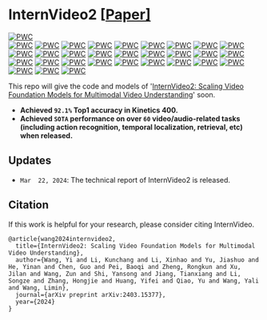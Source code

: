 # InternVideo2 \[[Paper\]](https://arxiv.org/abs/2403.15377)

<!-- [中文 README](README_cn.md) -->

[![PWC](https://img.shields.io/endpoint.svg?url=https://paperswithcode.com/badge/internvideo2-scaling-video-foundation-models/action-classification-on-kinetics-400)](https://paperswithcode.com/sota/action-classification-on-kinetics-400?p=internvideo2-scaling-video-foundation-models)  
[![PWC](https://img.shields.io/endpoint.svg?url=https://paperswithcode.com/badge/internvideo2-scaling-video-foundation-models/action-classification-on-kinetics-600)](https://paperswithcode.com/sota/action-classification-on-kinetics-600?p=internvideo2-scaling-video-foundation-models)
[![PWC](https://img.shields.io/endpoint.svg?url=https://paperswithcode.com/badge/internvideo2-scaling-video-foundation-models/action-classification-on-kinetics-700)](https://paperswithcode.com/sota/action-classification-on-kinetics-700?p=internvideo2-scaling-video-foundation-models)
[![PWC](https://img.shields.io/endpoint.svg?url=https://paperswithcode.com/badge/internvideo2-scaling-video-foundation-models/action-recognition-in-videos-on-something)](https://paperswithcode.com/sota/action-recognition-in-videos-on-something?p=internvideo2-scaling-video-foundation-models)
[![PWC](https://img.shields.io/endpoint.svg?url=https://paperswithcode.com/badge/internvideo2-scaling-video-foundation-models/action-recognition-in-videos-on-activitynet)](https://paperswithcode.com/sota/action-recognition-in-videos-on-activitynet?p=internvideo2-scaling-video-foundation-models)
[![PWC](https://img.shields.io/endpoint.svg?url=https://paperswithcode.com/badge/internvideo2-scaling-video-foundation-models/action-classification-on-moments-in-time)](https://paperswithcode.com/sota/action-classification-on-moments-in-time?p=internvideo2-scaling-video-foundation-models)
[![PWC](https://img.shields.io/endpoint.svg?url=https://paperswithcode.com/badge/internvideo2-scaling-video-foundation-models/action-recognition-on-hacs)](https://paperswithcode.com/sota/action-recognition-on-hacs?p=internvideo2-scaling-video-foundation-models)
[![PWC](https://img.shields.io/endpoint.svg?url=https://paperswithcode.com/badge/internvideo2-scaling-video-foundation-models/zero-shot-video-retrieval-on-msr-vtt)](https://paperswithcode.com/sota/zero-shot-video-retrieval-on-msr-vtt?p=internvideo2-scaling-video-foundation-models)
[![PWC](https://img.shields.io/endpoint.svg?url=https://paperswithcode.com/badge/internvideo2-scaling-video-foundation-models/zero-shot-video-retrieval-on-msvd)](https://paperswithcode.com/sota/zero-shot-video-retrieval-on-msvd?p=internvideo2-scaling-video-foundation-models)
[![PWC](https://img.shields.io/endpoint.svg?url=https://paperswithcode.com/badge/internvideo2-scaling-video-foundation-models/zero-shot-video-retrieval-on-lsmdc)](https://paperswithcode.com/sota/zero-shot-video-retrieval-on-lsmdc?p=internvideo2-scaling-video-foundation-models)
[![PWC](https://img.shields.io/endpoint.svg?url=https://paperswithcode.com/badge/internvideo2-scaling-video-foundation-models/zero-shot-video-retrieval-on-didemo)](https://paperswithcode.com/sota/zero-shot-video-retrieval-on-didemo?p=internvideo2-scaling-video-foundation-models)
[![PWC](https://img.shields.io/endpoint.svg?url=https://paperswithcode.com/badge/internvideo2-scaling-video-foundation-models/zero-shot-video-retrieval-on-vatex)](https://paperswithcode.com/sota/zero-shot-video-retrieval-on-vatex?p=internvideo2-scaling-video-foundation-models)
[![PWC](https://img.shields.io/endpoint.svg?url=https://paperswithcode.com/badge/internvideo2-scaling-video-foundation-models/zero-shot-video-retrieval-on-activitynet)](https://paperswithcode.com/sota/zero-shot-video-retrieval-on-activitynet?p=internvideo2-scaling-video-foundation-models)
[![PWC](https://img.shields.io/endpoint.svg?url=https://paperswithcode.com/badge/internvideo2-scaling-video-foundation-models/video-retrieval-on-msr-vtt)](https://paperswithcode.com/sota/video-retrieval-on-msr-vtt?p=internvideo2-scaling-video-foundation-models)
[![PWC](https://img.shields.io/endpoint.svg?url=https://paperswithcode.com/badge/internvideo2-scaling-video-foundation-models/video-retrieval-on-didemo)](https://paperswithcode.com/sota/video-retrieval-on-didemo?p=internvideo2-scaling-video-foundation-models)
[![PWC](https://img.shields.io/endpoint.svg?url=https://paperswithcode.com/badge/internvideo2-scaling-video-foundation-models/video-retrieval-on-msvd)](https://paperswithcode.com/sota/video-retrieval-on-msvd?p=internvideo2-scaling-video-foundation-models)
[![PWC](https://img.shields.io/endpoint.svg?url=https://paperswithcode.com/badge/internvideo2-scaling-video-foundation-models/video-retrieval-on-lsmdc)](https://paperswithcode.com/sota/video-retrieval-on-lsmdc?p=internvideo2-scaling-video-foundation-models)
[![PWC](https://img.shields.io/endpoint.svg?url=https://paperswithcode.com/badge/internvideo2-scaling-video-foundation-models/video-retrieval-on-activitynet)](https://paperswithcode.com/sota/video-retrieval-on-activitynet?p=internvideo2-scaling-video-foundation-models)
[![PWC](https://img.shields.io/endpoint.svg?url=https://paperswithcode.com/badge/internvideo2-scaling-video-foundation-models/video-retrieval-on-vatex)](https://paperswithcode.com/sota/video-retrieval-on-vatex?p=internvideo2-scaling-video-foundation-models)
[![PWC](https://img.shields.io/endpoint.svg?url=https://paperswithcode.com/badge/internvideo2-scaling-video-foundation-models/text-to-audio-retrieval-on-audiocaps)](https://paperswithcode.com/sota/text-to-audio-retrieval-on-audiocaps?p=internvideo2-scaling-video-foundation-models)
[![PWC](https://img.shields.io/endpoint.svg?url=https://paperswithcode.com/badge/internvideo2-scaling-video-foundation-models/text-to-audio-retrieval-on-clotho)](https://paperswithcode.com/sota/text-to-audio-retrieval-on-clotho?p=internvideo2-scaling-video-foundation-models)
[![PWC](https://img.shields.io/endpoint.svg?url=https://paperswithcode.com/badge/internvideo2-scaling-video-foundation-models/zero-shot-text-to-audio-retrieval-on)](https://paperswithcode.com/sota/zero-shot-text-to-audio-retrieval-on?p=internvideo2-scaling-video-foundation-models)
[![PWC](https://img.shields.io/endpoint.svg?url=https://paperswithcode.com/badge/internvideo2-scaling-video-foundation-models/zero-shot-text-to-audio-retrieval-on-clotho)](https://paperswithcode.com/sota/zero-shot-text-to-audio-retrieval-on-clotho?p=internvideo2-scaling-video-foundation-models)
[![PWC](https://img.shields.io/endpoint.svg?url=https://paperswithcode.com/badge/internvideo2-scaling-video-foundation-models/audio-classification-on-esc-50)](https://paperswithcode.com/sota/audio-classification-on-esc-50?p=internvideo2-scaling-video-foundation-models)
[![PWC](https://img.shields.io/endpoint.svg?url=https://paperswithcode.com/badge/internvideo2-scaling-video-foundation-models/video-grounding-on-qvhighlights)](https://paperswithcode.com/sota/video-grounding-on-qvhighlights?p=internvideo2-scaling-video-foundation-models)
[![PWC](https://img.shields.io/endpoint.svg?url=https://paperswithcode.com/badge/internvideo2-scaling-video-foundation-models/temporal-action-localization-on-fineaction)](https://paperswithcode.com/sota/temporal-action-localization-on-fineaction?p=internvideo2-scaling-video-foundation-models)
[![PWC](https://img.shields.io/endpoint.svg?url=https://paperswithcode.com/badge/internvideo2-scaling-video-foundation-models/temporal-action-localization-on-hacs)](https://paperswithcode.com/sota/temporal-action-localization-on-hacs?p=internvideo2-scaling-video-foundation-models)
[![PWC](https://img.shields.io/endpoint.svg?url=https://paperswithcode.com/badge/internvideo2-scaling-video-foundation-models/temporal-action-localization-on-thumos14)](https://paperswithcode.com/sota/temporal-action-localization-on-thumos14?p=internvideo2-scaling-video-foundation-models)
[![PWC](https://img.shields.io/endpoint.svg?url=https://paperswithcode.com/badge/internvideo2-scaling-video-foundation-models/temporal-action-localization-on-activitynet)](https://paperswithcode.com/sota/temporal-action-localization-on-activitynet?p=internvideo2-scaling-video-foundation-models)
[![PWC](https://img.shields.io/endpoint.svg?url=https://paperswithcode.com/badge/internvideo2-scaling-video-foundation-models/zero-shot-video-question-answer-on-egoschema-1)](https://paperswithcode.com/sota/zero-shot-video-question-answer-on-egoschema-1?p=internvideo2-scaling-video-foundation-models)
[![PWC](https://img.shields.io/endpoint.svg?url=https://paperswithcode.com/badge/internvideo2-scaling-video-foundation-models/video-instance-segmentation-on-youtube-vis-1)](https://paperswithcode.com/sota/video-instance-segmentation-on-youtube-vis-1?p=internvideo2-scaling-video-foundation-models)

This repo will give the code and models of '[InternVideo2: Scaling Video Foundation Models for Multimodal Video Understanding](https://arxiv.org/abs/2403.15377)' soon.

- **Achieved `92.1%` Top1 accuracy in Kinetics 400.**
- **Achieved `SOTA` performance on over `60` video/audio-related tasks (including action recognition, temporal localization, retrieval, etc) when released.**

## Updates
- `Mar  22, 2024`: The technical report of InternVideo2 is released.

## Citation

If this work is helpful for your research, please consider citing InternVideo.

```
@article{wang2024internvideo2,
  title={InternVideo2: Scaling Video Foundation Models for Multimodal Video Understanding},
  author={Wang, Yi and Li, Kunchang and Li, Xinhao and Yu, Jiashuo and He, Yinan and Chen, Guo and Pei, Baoqi and Zheng, Rongkun and Xu, Jilan and Wang, Zun and Shi, Yansong and Jiang, Tianxiang and Li, Songze and Zhang, Hongjie and Huang, Yifei and Qiao, Yu and Wang, Yali and Wang, Limin},
  journal={arXiv preprint arXiv:2403.15377},
  year={2024}
}
```
